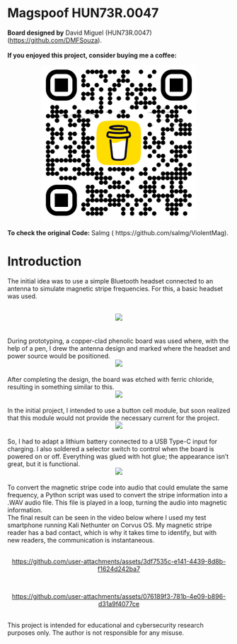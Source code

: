 # Magspoof HUN73R.0047

<strong>Board designed by</strong> David Miguel (HUN73R.0047) (https://github.com/DMFSouza).
<br><br>
<strong>If you enjoyed this project, consider buying me a coffee:</strong>
<br>
<div align="center">
  <a href="https://www.buymeacoffee.com/davidmiguel">
    <img src="https://github.com/DMFSouza/EvilCrowRF_HUN73R.0047/blob/main/images/bmc_qr.png" alt="coffee" width="350" height="350">
  </a>
</div>
<br>
</ul>
<strong>To check the original Code:</strong> Salmg ( https://github.com/salmg/ViolentMag).


# Introduction<a id="introduction"></a>
The initial idea was to use a simple Bluetooth headset connected to an antenna to simulate magnetic stripe frequencies. For this, a basic headset was used. 
<br><br>
<div align="center">
  <img src="https://github.com/DMFSouza/Magspoof/blob/main/data/898e2897-2945-49ac-b6f6-38a5da553caa.jpg" width="50%">
</div>
<br><br>
During prototyping, a copper-clad phenolic board was used where, with the help of a pen, I drew the antenna design and marked where the headset and power source would be positioned.
<br>
<div align="center">
  <img src="https://github.com/DMFSouza/Magspoof/blob/main/data/ab573aa7-ce8b-439f-9b23-a83315ce5656.jpg" width="50%">
</div>
<br>
After completing the design, the board was etched with ferric chloride, resulting in something similar to this.
<br>
<div align="center">
  <img src="https://github.com/DMFSouza/Magspoof/blob/main/data/1f75f965-3eed-4fe9-ace5-d12154c74889.jpg" width="50%">
</div>
<br>
In the initial project, I intended to use a button cell module, but soon realized that this module would not provide the necessary current for the project.
<br>
<div align="center">
  <img src="https://github.com/DMFSouza/Magspoof/blob/main/data/295d5e79-9227-432a-b4ba-27324cd61ce1.jpg" width="50%">
</div>
<br>
So, I had to adapt a lithium battery connected to a USB Type-C input for charging. I also soldered a selector switch to control when the board is powered on or off. Everything was glued with hot glue; the appearance isn’t great, but it is functional.
<br>
<div align="center">
  <img src="https://github.com/DMFSouza/Magspoof/blob/main/data/WhatsApp%20Image%202024-08-17%20at%2019.04.53.jpeg" width="50%">
</div>
<br>
To convert the magnetic stripe code into audio that could emulate the same frequency, a Python script was used to convert the stripe information into a .WAV audio file. This file is played in a loop, turning the audio into magnetic information.
<br>
The final result can be seen in the video below where I used my test smartphone running Kali Nethunter on Corvus OS. My magnetic stripe reader has a bad contact, which is why it takes time to identify, but with new readers, the communication is instantaneous.
<br><br>
<div align="center">
  
https://github.com/user-attachments/assets/3df7535c-e141-4439-8d8b-f1624d242ba7

</div>
<br>
<div align="center">
  
https://github.com/user-attachments/assets/076189f3-781b-4e09-b896-d31a9f4077ce

</div>
<br>
This project is intended for educational and cybersecurity research purposes only. The author is not responsible for any misuse.
